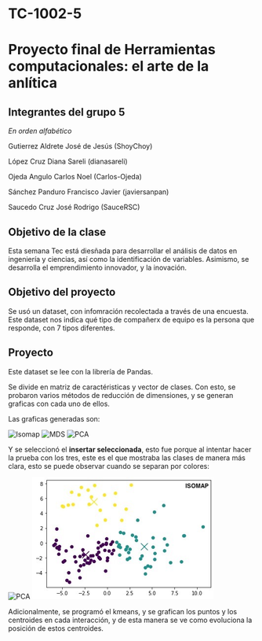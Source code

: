 # TC-1002-5

# Proyecto final de Herramientas computacionales: el arte de la anlítica

## Integrantes del grupo 5
*En orden alfabético*

Gutierrez Aldrete José de Jesús (ShoyChoy)

López Cruz Diana Sareli (dianasareli)

Ojeda Angulo Carlos Noel (Carlos-Ojeda)

Sánchez Panduro Francisco Javier (javiersanpan)

Saucedo Cruz José Rodrigo (SauceRSC)

## Objetivo de la clase

Esta semana Tec está diesñada para desarrollar el análisis de datos en ingeniería y ciencias, así como la identificación de variables. 
Asimismo, se desarrolla el emprendimiento innovador, y la inovación. 

## Objetivo del proyecto

Se usó un dataset, con infomración recolectada a través de una encuesta. Este dataset nos indica qué tipo de compañerx de equipo es la persona que responde, con 7 tipos diferentes. 

## Proyecto

Este dataset se lee con la librería de Pandas. 

Se divide en matriz de caractéristicas y vector de clases. Con esto, se probaron varios métodos de reducción de dimensiones, y se generan graficas con cada uno de ellos. 

Las graficas generadas son: 


![Isomap](https://github.com/javiersanpan/TC-1002-5/blob/master/Imagenes/Isomap.jpeg)
![MDS](https://github.com/javiersanpan/TC-1002-5/blob/master/Imagenes/MDS.jpeg)
![PCA](https://github.com/javiersanpan/TC-1002-5/blob/master/Imagenes/PCA.jpeg)

Y se seleccionó el **insertar seleccionada**, esto fue porque al intentar hacer la prueba con los tres, este es el que mostraba las clases de manera más clara, esto se puede observar cuando se separan por colores:


![PCA](https://github.com/javiersanpan/TC-1002-5/blob/master/Imagenes/PCA-C.jpeg)
![ISOMAP ](https://github.com/javiersanpan/TC-1002-5/blob/master/Imagenes/ISOMAP-C.jpeg)

Adicionalmente, se programó el kmeans, y se grafican los puntos y los centroides en cada interacción, y de esta manera se ve como evoluciona la posición de estos centroides. 

